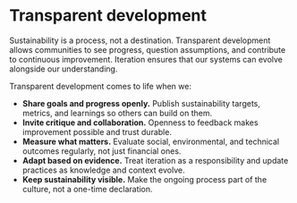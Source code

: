 # Transparent development

Sustainability is a process, not a destination. Transparent development allows communities to see progress, question assumptions, and contribute to continuous improvement. Iteration ensures that our systems can evolve alongside our understanding.

Transparent development comes to life when we:

- **Share goals and progress openly.** Publish sustainability targets, metrics, and learnings so others can build on them.
- **Invite critique and collaboration.** Openness to feedback makes improvement possible and trust durable.
- **Measure what matters.** Evaluate social, environmental, and technical outcomes regularly, not just financial ones.
- **Adapt based on evidence.** Treat iteration as a responsibility and update practices as knowledge and context evolve.
- **Keep sustainability visible.** Make the ongoing process part of the culture, not a one-time declaration.
